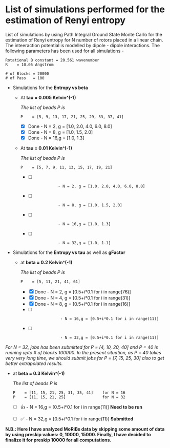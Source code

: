 # List of simulations performed for the estimation of Renyi entropy

List of simulations by using Path Integral Ground State Monte Carlo for the estimation of Renyi entropy for N number of rotors placed in a linear chain. The inteeraction potential is modelled by dipole - dipole interactions. The following parameters has been used for all simulations -
 ```
Rotational B constant = 20.561 wavenumber
R    = 10.05 Angstrom
		
# of Blocks = 20000
# of Pass   = 100
```

- Simulations for the **Entropy vs beta** 

  - At **tau  = 0.005 Kelvin^(-1)**
  
    _The list of beads P is_
    
    ```
    P    = [5, 9, 13, 17, 21, 25, 29, 33, 37, 41] 
    ```		
		
    - [x] Done             - N = 2, g = [1.0, 2.0, 4.0, 6.0, 8.0]
    - [x] Done             - N = 8, g = [1.0, 1.5, 2.0]
    - [x] Done             - N = 16,g = [1.0, 1.3]  

  - At **tau  = 0.01 Kelvin^(-1)**
  
    _The list of beads P is_
    
    ```
    P    = [5, 7, 9, 11, 13, 15, 17, 19, 21] 
    ```		
		
    - [ ]                  - N = 2, g = [1.0, 2.0, 4.0, 6.0, 8.0]
    - [ ]                  - N = 8, g = [1.0, 1.5, 2.0]
    - [ ]                  - N = 16,g = [1.0, 1.3] 
    - [ ]                  - N = 32,g = [1.0, 1.1] 
                     
  
-  Simulations for the **Entropy vs tau** as well as **gFactor**
   
   - at **beta  = 0.2 Kelvin^(-1)**	

     _The list of beads P is_
     
     ```
     P    = [5, 11, 21, 41, 61]  
     ```
     
     - [x] Done              - N = 2, g = [0.5+i*0.1 for i in range(76)]                      
     - [x] Done              - N = 4, g = [0.5+i*0.1 for i in range(31)] 
     - [x] Done              - N = 8, g = [0.5+i*0.1 for i in range(16)] 
     - [ ]                   - N = 16,g = [0.5+i*0.1 for i in range(11)] 
     - [ ]                   - N = 32,g = [0.5+i*0.1 for i in range(11)]      
				
_For N = 32, jobs has been submitted for P = [4, 10, 20, 40] and P = 40 is running upto # of blocks 100000. In the present situation, as P = 40 takes very very long time, we should submit jobs for P = [7, 15, 25, 30] also to get better extrapolated results._

   - at **beta  = 0.3 Kelvin^(-1)**	

     _The list of beads P is_
     
     ```
     P    = [11, 15, 21, 25, 31, 35, 41]    for N = 16 
     P    = [11, 15, 21, 25]                for N = 32
     ```
     
     - [ ]  :+1:                 - N = 16,g = [0.5+i*0.1 for i in range(11)]               **Need to be run**
     - [ ] :white_check_mark:                  - N = 32,g = [0.5+i*0.1 for i in range(11)]               **Submitted**    
				

**N.B.: Here I have analyzed MoRiBs data by skipping some amount of data by using preskip values: 0, 10000, 15000. Finally, I have decided to finalize it for preskip 10000 for all computations.**
